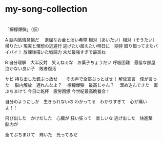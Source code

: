 # my-song-collection
#
「檸檬爆弾」（仮）

A
脳内感情怠惰だ　
退屈なお金と淡い希望
相対（あいたい）相対（そうたい）帰りたい
現実と理想の逃避行
逃げたい超えたい明日に　期待
廻り廻ってまたバイバイ！
放課後描いた戦闘力
未だ最強すぎで最高ね

B
自分理解　大半反対　笑えねぇな　お菓子ちょうだい
呼吸困難　最低な部屋　泣かない良い子　敗者復活

サビ
持ち出した銃ぶっ放せ　　その声で全部ぶっとばせ！
解放宣言　僕が言った　
脳内解放　遅れんなよ？　
檸檬爆弾　最高じゃん？　
溜め込んできた　毒ぶちまけて
今日に乾杯　疲労困憊
今世紀最高晩餐会！


自分のようにしか　生きられないの
わかってる　わかりすぎて　心が痛いよ！！

飛び出した　かけだした　心臓が
狂い狂って　楽しいな
逃げ出した　快進撃　脳内が

全てぶちまけて　輝いた　光ってるだ


